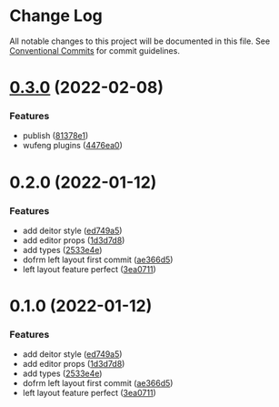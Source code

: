 # Change Log

All notable changes to this project will be documented in this file.
See [Conventional Commits](https://conventionalcommits.org) for commit guidelines.

# [0.3.0](https://github.com/alitajs/wufeng/compare/@wufengteam/types@0.2.0...@wufengteam/types@0.3.0) (2022-02-08)


### Features

* publish ([81378e1](https://github.com/alitajs/wufeng/commit/81378e1b8a39bd2efd76d222f22f620f20d6be04))
* wufeng plugins ([4476ea0](https://github.com/alitajs/wufeng/commit/4476ea022e773d2b36852ec04577d12194576028))





# 0.2.0 (2022-01-12)


### Features

* add deitor style ([ed749a5](https://github.com/alitajs/wufeng/commit/ed749a591ff9b9b43f0c4fee1643a2f3bed9def8))
* add editor props ([1d3d7d8](https://github.com/alitajs/wufeng/commit/1d3d7d83e110903d1130cff92baa4c6be7b42ed5))
* add types ([2533e4e](https://github.com/alitajs/wufeng/commit/2533e4e3d0a0b45ad5354565845795140beba2ac))
* dofrm left layout first commit ([ae366d5](https://github.com/alitajs/wufeng/commit/ae366d537cd0b6c3b2ee4416e2ed8fe5a36e4991))
* left layout feature perfect ([3ea0711](https://github.com/alitajs/wufeng/commit/3ea0711ceebbe67a1e404851dd5f64d0e7db9036))





# 0.1.0 (2022-01-12)


### Features

* add deitor style ([ed749a5](https://github.com/alitajs/wufeng/commit/ed749a591ff9b9b43f0c4fee1643a2f3bed9def8))
* add editor props ([1d3d7d8](https://github.com/alitajs/wufeng/commit/1d3d7d83e110903d1130cff92baa4c6be7b42ed5))
* add types ([2533e4e](https://github.com/alitajs/wufeng/commit/2533e4e3d0a0b45ad5354565845795140beba2ac))
* dofrm left layout first commit ([ae366d5](https://github.com/alitajs/wufeng/commit/ae366d537cd0b6c3b2ee4416e2ed8fe5a36e4991))
* left layout feature perfect ([3ea0711](https://github.com/alitajs/wufeng/commit/3ea0711ceebbe67a1e404851dd5f64d0e7db9036))
